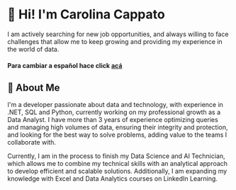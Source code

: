 # 👋 Hi! I'm Carolina Cappato

I am actively searching for new job opportunities, and always willing to face challenges that allow me to keep growing and providing my experience in the world of data.

#### Para cambiar a español hace click [acá](README.md)

## 🚀 About Me

I'm a developer passionate about data and technology, with experience in .NET, SQL and Python, currently working on my professional growth as a Data Analyst. I have more than 3 years of experience optimizing queries and managing high volumes of data, ensuring their integrity and protection, and looking for the best way to solve problems, adding value to the teams I collaborate with.

Currently, I am in the process to finish my Data Science and AI Technician, which allows me to combine my technical skills with an analytical approach to develop efficient and scalable solutions. Additionally, I am expanding my knowledge with Excel and Data Analytics courses on LinkedIn Learning.

